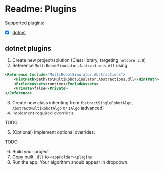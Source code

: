 ﻿# Readme: Plugins

Supported plugins:

- [x] [dotnet](#dotnet-plugins)


## dotnet plugins

1. Create new project/solution (Class library, targeting `netcore 3.0`)
2. Reference `MultiRobotSimulator.Abstractions.dll` using
```xml
<Reference Include="MultiRobotSimulator.Abstractions">
    <HintPath>path\to\MultiRobotSimulator.Abstractions.dll</HintPath>
    <ExcludeAssets>runtime</ExcludeAssets>
    <Private>false</Private>
</Reference>
```
3. Create new class inheriting from `AbstractSingleRobotAlgo`, `AbstractMultiRobotAlgo` or `IAlgo` (advanced)
4. Implement required overrides:

TODO

5. (Optional) Implement optional overrides:

TODO

6. Build your project
7. Copy built `.dll` to `<appFolder>\plugins`
8. Run the app. Your algorithm should appear in dropdown.